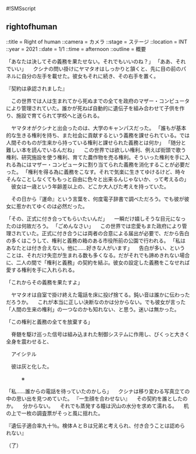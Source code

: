 #!SMSscript

## rightofhuman

::title = Right of human
::camera = カメラ
::stage = ステージ
::location = INT
::year = 2021
::date = 1/1
::time = afternoon
::outline = 概要

「あなたは決してその義務を果たせない。それでもいいのね？」
「ああ、それでいい」
　クシナの問い掛けにヤマタオはしっかりと頷くと、先に目の前のパネルに自分の左手を載せた。彼女もそれに続き、その右手を置く。

『契約は承認されました』

　この世界では人は生まれてから死ぬまでの全てを政府のマザー・コンピュータにより管理されていた。誰かが死ねば自動的に遺伝子を組み合わせて子供を作り、施設で育てられて学校へと送られる。

　ヤマタオがクシナと出会ったのは、大学のキャンパスだった。
「誰もが基本的な生きる権利を持ち、また社会に貢献するという義務を課せられている。では人間そのものが生来から持っている権利と課せられた義務とは何か」
「随分と難しい本を読んでいるんだね」
　この世界では欲しい権利、例えば街頭で歌う権利、研究施設を使う権利、育てた農作物を売る権利。そういった権利を手に入れる為にはマザー・コンピュータに割り当てられた義務を消化することが必要だった。
「権利を得る為に義務をこなす。それで気楽に生きてゆけるけど、時々そんなことしなくてももっと自由に色々と出来るんじゃないか、って考えるの」
　彼女は一歳という年齢差以上の、どこか大人びた考えを持っていた。

　その日から『運命』という言葉を、何度電子辞書で調べただろう。でも彼が彼女に惹かれてゆくのは必然だった。

「その、正式に付き合ってもらいたいんだ」
　一瞬だけ嬉しそうな目元になったのは何故だろう。
「ごめんなさい」
　この世界では恋愛もまた政府により管理されていた。正式に付き合うには両者の合意による届出が必要で、だから告白の多くはこうして、権利と義務の箱のある市役所前の公園で行われる。
「私はあなたとは付き合えない。他に……好きな人がいます」
　告白が多い、ということは、それだけ失恋が生まれる数も多くなる。だがそれでも諦めきれない場合に、二人の間で「権利と義務」の契約を結ぶ。彼女の設定した義務をこなせれば愛する権利を手に入れられる。

「これからその義務を果たすよ」

　ヤマタオは自室で掛け終えた電話を床に投げ捨てる。鈍い音は誰かに伝わっただろうか。
　これが本当に正しい決断なのかは分からない。でも彼女が言った「人間の生来の権利」の一つなのかも知れない、と思う。迷いは無かった。

「この権利と義務の全てを放棄する」

　脊髄を駆け巡った信号は組み込まれた制御システムに作用し、びくっと大きく全身を震わせると、

　アイシテル

　彼は灰と化した。


　　　※


「私……誰からの電話を待っていたのかしら」
　クシナは移り変わる写真立ての中の思い出を見つめていた。
『一生顔を合わせない』
　その契約を誰としたのか。
　分からない。
　それでも蒸発する瞳は沢山の水分を求めて濡れる。
　机の上で一枚の調査票がそっと風に揺れた。

『遺伝子適合率九十％。検体ＡとＢは兄弟と考えられ、付き合うことは認められない』

（了）


